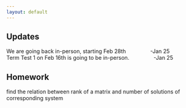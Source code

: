 ```yaml
---
layout: default
---
```


## Updates

We are going back in-person, starting Feb 28th &emsp;&emsp;&emsp;&emsp;             -Jan 25 <br>
Term Test 1 on Feb 16th is going to be in-person.     &emsp;&emsp;&emsp;&emsp;        -Jan 25


## Homework 

find the relation between rank of a matrix and number of solutions of corresponding system

